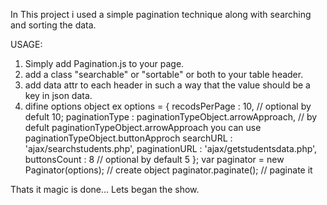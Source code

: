 In This project i used a simple pagination technique along with searching and sorting the data.

USAGE:

1. Simply add Pagination.js to your page. 
2. add a class "searchable" or "sortable" or both to your table header.
3. add data attr to each header in such a way that the value should be a key in json data.
4. difine options object 
   ex
        options = {
    		recodsPerPage : 10, // optional by defult 10;
    		paginationType : paginationTypeObject.arrowApproach, // by defult paginationTypeObject.arrowApproach you can use paginationTypeObject.buttonApproch
    		searchURL : 'ajax/searchstudents.php', 
    		paginationURL : 'ajax/getstudentsdata.php',
    		buttonsCount : 8 // optional by default 5
    	};
    	var paginator = new Paginator(options); // create object
    	paginator.paginate(); // paginate it

Thats it magic is done... Lets began the show.

